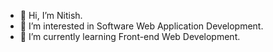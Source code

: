 - 👋 Hi, I’m Nitish.
- 👀 I’m interested in Software Web Application Development.
- 🌱 I’m currently learning Front-end Web Development.
<!--- - 💞️ I’m looking to collaborate on ...
- 📫 How to reach me ...--->

<!---
nitishkumar31 is a ✨ special ✨ repository because its `README.md` (this file) appears on your GitHub profile.
You can click the Preview link to take a look at your changes.
--->

